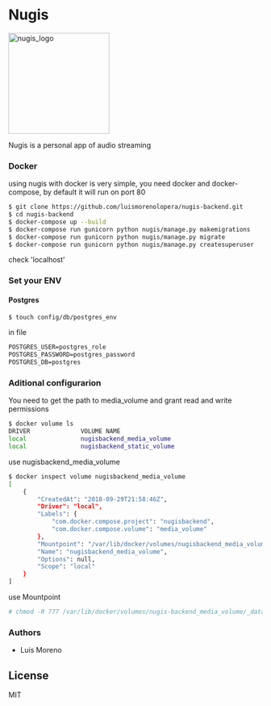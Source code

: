 # Nugis
<img src="https://image.ibb.co/n8C5De/image_1.png" alt="nugis_logo" width="200"/>

Nugis is a personal app of audio streaming

### Docker
using nugis with docker is very simple, you need docker and docker-compose, by default it will run on port 80

```sh
$ git clone https://github.com/luismorenolopera/nugis-backend.git
$ cd nugis-backend
$ docker-compose up --build
$ docker-compose run gunicorn python nugis/manage.py makemigrations
$ docker-compose run gunicorn python nugis/manage.py migrate
$ docker-compose run gunicorn python nugis/manage.py createsuperuser
```

check 'localhost'

### Set your ENV
#### Postgres

```sh
$ touch config/db/postgres_env
```
in file
```txt
POSTGRES_USER=postgres_role
POSTGRES_PASSWORD=postgres_password
POSTGRES_DB=postgres
```

### Aditional configurarion
You need to get the path to media_volume and grant read and write permissions

```sh
$ docker volume ls
DRIVER              VOLUME NAME
local               nugisbackend_media_volume
local               nugisbackend_static_volume
```
use nugisbackend_media_volume

```sh
$ docker inspect volume nugisbackend_media_volume
[
    {
        "CreatedAt": "2018-09-29T21:58:46Z",
        "Driver": "local",
        "Labels": {
            "com.docker.compose.project": "nugisbackend",
            "com.docker.compose.volume": "media_volume"
        },
        "Mountpoint": "/var/lib/docker/volumes/nugisbackend_media_volume/_data",
        "Name": "nugisbackend_media_volume",
        "Options": null,
        "Scope": "local"
    }
]
```

use Mountpoint
```sh
# chmod -R 777 /var/lib/docker/volumes/nugis-backend_media_volume/_data
```

### Authors

- Luis Moreno

License
----

MIT
